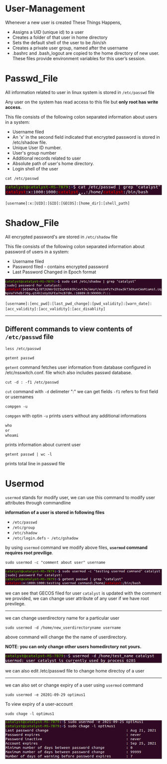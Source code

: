 # User-Management

Whenever a new user is created These Things Happens,
 - Assigns a UID (unique id) to a user
 - Creates a folder of that user in home directory
 - Sets the default shell of the user to be /bin/sh
 - Creates a private user group, named after the username
 - .bashrc and .bash_logout are copied to the home directory of new user. These files provide environment variables for this user’s session.


# Passwd_File
All information related to user in linux system is stored in `/etc/passwd` file

Any user on the system has read access to this file but **only root has write access.**

This file consists of the following colon separated information about users in a system: 

- Username filed
- An 'x' in the second field indicated that encrypted password is stored in  /etc/shadow file.
- Unique User ID number.
- User's group number
- Additional records related to user
- Absolute path of user's home directory.
- Login shell of the user

```
cat /etc/passwd
```
![/etc/passwd](passwd.png)

`[username]:x:[UID]:[GID]:[GECOS]:[home_dir]:[shell_path]`

# Shadow_File

All encrypted password's are stored in `/etc/shadow` file

This file consists of the following colon separated information about password of users in a system:

- Username filed
- Password filed - contains encrypted password
- Last Password Changed in Epoch format


![/etc/shadow](shadow.png)

`[username]:[enc_pwd]:[last_pwd_change]:[pwd_validity]:[warn_date]:[acc_validity]:[acc_validity]:[acc_disablity]`
<hr>

## Different commands to view contents of `/etc/passwd` file

```console
less /etc/passwd
```

```console
getent passwd
```

`getent` command fetches user information from database configured in /etc/nsswitch.conf. file which also includes passwd database.

```console
cut -d : -f1 /etc/passwd
```

`cut` command with `-d` delimeter ":" we can get fields `-f1` refers to first field or usernames

```console
compgen -u
```

`compgen` with optin `-u` prints users without any additional informations


```console
who
or 
whoami
```
prints information about current user

```console
getent passwd | wc -l
```

prints total line in passwd file

# Usermod

`usermod` stands for modify user, we can use this command to modify user attributes through commandline

**information of a user is stored in following files**

- `/etc/passwd`
- `/etc/group`
- `/etc/shadow`
- `/etc/login.defs`
-` /etc/gshadow`

by using `usermod` command we modify above files, **`usermod` command requires root previlige**.

```console
sudo usermod -c "comment about user" username
```

![usermod-c](usermodc.png)

we can see that GECOS filed for user `catalyst` is updated with the comment we provided, we can change user attribute of any user if we have root previlege.

<hr>

we can change userdirectory name for a particular user

```console
sudo usermod -d /home/new_userdirectoryname username
```

above command will change the the name of userdirectory. 

**NOTE: you can only change other users homedirctory not yours.**

![deny](deny.png)

we can also edit /etc/passwd file to change home directoy of a user
<hr>

we can also set or change expiry of a user using `usermod` command

```console
sudo usermod -e 20201-09-29 optimus1
```

To view expiry of a user-account

```console
sudo chage -l optimus1
```

![usermod-e](usermode.png)

